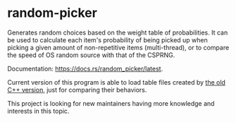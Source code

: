 # random-picker

Generates random choices based on the weight table of probabilities. It can be used to calculate each item's probability of being picked up when picking a given amount of non-repetitive items (multi-thread), or to compare the speed of OS random source with that of the CSPRNG.

Documentation: <https://docs.rs/random_picker/latest>.

Current version of this program is able to load table files created by [the old C++ version](https://github.com/wuwbobo2021/random-picker/releases/tag/0.1), just for comparing their behaviors.

This project is looking for new maintainers having more knowledge and interests in this topic.
